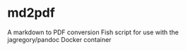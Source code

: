 # md2pdf
A markdown to PDF conversion Fish script for use with the jagregory/pandoc Docker container
